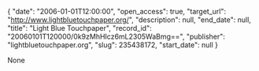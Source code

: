 {
  "date": "2006-01-01T12:00:00", 
  "open_access": true, 
  "target_url": "http://www.lightbluetouchpaper.org/", 
  "description": null, 
  "end_date": null, 
  "title": "Light Blue Touchpaper", 
  "record_id": "20060101T120000/0k9zMhHIcz6mL2305WaBmg==", 
  "publisher": "lightbluetouchpaper.org", 
  "slug": 235438172, 
  "start_date": null
}

None